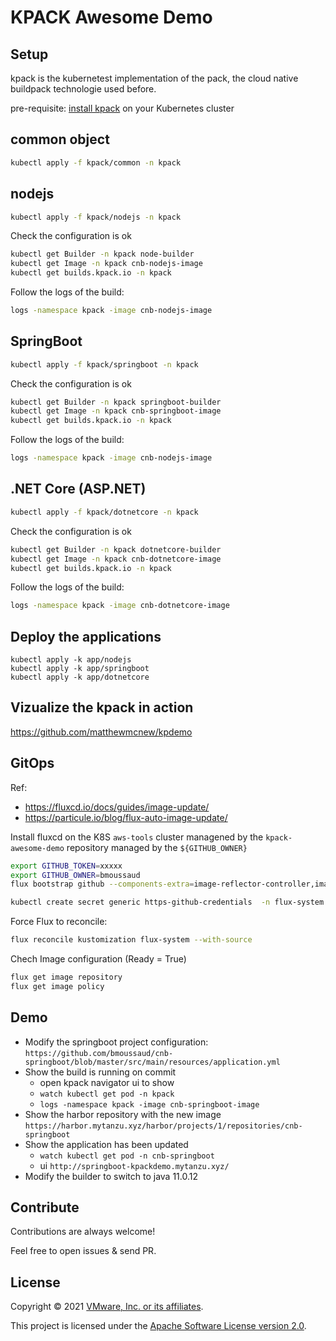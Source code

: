 # KPACK Awesome Demo

## Setup 

kpack is the kubernetest implementation of the pack, the cloud native buildpack technologie used before.

pre-requisite: [install kpack](https://github.com/pivotal/kpack/blob/main/docs/install.md) on your Kubernetes cluster

## common object

```bash
kubectl apply -f kpack/common -n kpack
```

## nodejs 

```bash
kubectl apply -f kpack/nodejs -n kpack
```

Check the configuration is ok 

```bash
kubectl get Builder -n kpack node-builder
kubectl get Image -n kpack cnb-nodejs-image
kubectl get builds.kpack.io -n kpack
```

Follow the logs of the build:

```bash
logs -namespace kpack -image cnb-nodejs-image
```


## SpringBoot 

```bash
kubectl apply -f kpack/springboot -n kpack
```

Check the configuration is ok 

```bash
kubectl get Builder -n kpack springboot-builder
kubectl get Image -n kpack cnb-springboot-image
kubectl get builds.kpack.io -n kpack
```

Follow the logs of the build:

```bash
logs -namespace kpack -image cnb-nodejs-image
```

## .NET Core (ASP.NET) 

```bash
kubectl apply -f kpack/dotnetcore -n kpack
```

Check the configuration is ok 

```bash
kubectl get Builder -n kpack dotnetcore-builder
kubectl get Image -n kpack cnb-dotnetcore-image
kubectl get builds.kpack.io -n kpack
```

Follow the logs of the build:

```bash
logs -namespace kpack -image cnb-dotnetcore-image
```

## Deploy the applications

````
kubectl apply -k app/nodejs
kubectl apply -k app/springboot
kubectl apply -k app/dotnetcore
````


## Vizualize the kpack in action

https://github.com/matthewmcnew/kpdemo


## GitOps

Ref: 
* https://fluxcd.io/docs/guides/image-update/
* https://particule.io/blog/flux-auto-image-update/

Install fluxcd on the K8S `aws-tools` cluster managened by the `kpack-awesome-demo` repository managed by the `${GITHUB_OWNER}`

```bash
export GITHUB_TOKEN=xxxxx
export GITHUB_OWNER=bmoussaud
flux bootstrap github --components-extra=image-reflector-controller,image-automation-controller --owner=${GITHUB_OWNER} --repository=kpack-awesome-demo --branch=main --path=./clusters/aws-tools --personal --read-write-key 

kubectl create secret generic https-github-credentials  -n flux-system  --from-literal=username=${GITHUB_OWNER} --from-literal=password=${GITHUB_TOKEN}
```

Force Flux to reconcile:

```bash
flux reconcile kustomization flux-system --with-source
```

Chech Image configuration (Ready = True)

```bash
flux get image repository 
flux get image policy
```

## Demo

* Modify the springboot project configuration: `https://github.com/bmoussaud/cnb-springboot/blob/master/src/main/resources/application.yml`
* Show the build is running on commit
  * open kpack navigator ui to show 
  * `watch kubectl get pod -n kpack`
  * `logs -namespace kpack -image cnb-springboot-image`
* Show the harbor repository with the new image `https://harbor.mytanzu.xyz/harbor/projects/1/repositories/cnb-springboot`
* Show the application has been updated
  * `watch kubectl get pod -n cnb-springboot`
  * ui `http://springboot-kpackdemo.mytanzu.xyz/`
* Modify the builder to switch to java 11.0.12




## Contribute

Contributions are always welcome!

Feel free to open issues & send PR.

## License

Copyright &copy; 2021 [VMware, Inc. or its affiliates](https://vmware.com).

This project is licensed under the [Apache Software License version 2.0](https://www.apache.org/licenses/LICENSE-2.0).
